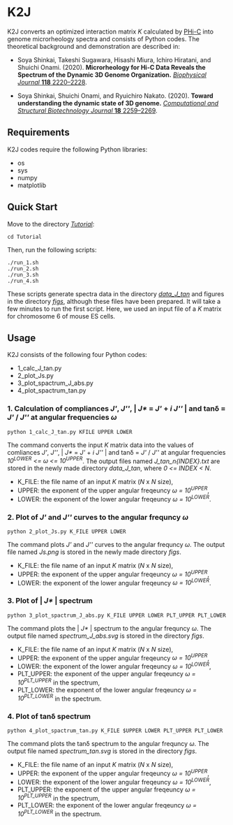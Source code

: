 # K2J

K2J converts an optimized interaction matrix _K_ calculated by [PHi-C](https://github.com/soyashinkai/PHi-C) into genome microrheology spectra and consists of Python codes.
The theoretical background and demonstration are described in:

-   Soya Shinkai, Takeshi Sugawara, Hisashi Miura, Ichiro Hiratani, and Shuichi Onami. (2020). **Microrheology for Hi-C Data Reveals the Spectrum of the Dynamic 3D Genome Organization.** [_Biophysical Journal_ **118** 2220–2228](https://doi.org/10.1016/j.bpj.2020.02.020).

-   Soya Shinkai, Shuichi Onami, and Ryuichiro Nakato. (2020). **Toward understanding the dynamic state of 3D genome.** [_Computational and Structural Biotechnology Journal_ **18** 2259–2269](https://doi.org/10.1016/j.csbj.2020.08.014).

## Requirements

K2J codes require the following Python libraries:

-   os
-   sys
-   numpy
-   matplotlib

## Quick Start

Move to the directory [_Tutorial_](/Tutorial):

    cd Tutorial

Then, run the following scripts:

    ./run_1.sh
    ./run_2.sh
    ./run_3.sh
    ./run_4.sh

These scripts generate spectra data in the directory [_data_J_tan_](/Tutorial/data_J_tan) and figures in the directory [_figs_](/Tutorial/figs), although these files have been prepared.
It will take a few minutes to run the first script.
Here, we used an input file of a _K_ matrix for chromosome 6 of mouse ES cells.

## Usage

K2J consists of the following four Python codes:

-   1_calc_J_tan.py
-   2_plot_Js.py
-   3_plot_spactrum_J_abs.py
-   4_plot_spactrum_tan.py

### 1. Calculation of compliances _J'_, _J''_, | _J\*_ = _J'_ + _i J''_ | and tanδ = _J'_ / _J''_ at angular frequencies _ω_

    python 1_calc_J_tan.py KFILE UPPER LOWER

The command converts the input _K_ matrix data into the values of comliances _J'_, _J''_, | _J\*_ = _J'_ + _i J''_ | and tanδ = _J'_ / _J''_ at angular frequencies _10<sup>LOWER</sup> <= ω <= 10<sup>UPPER</sup>_.
The output files named _J_tan_n{INDEX}.txt_ are stored in the newly made directory _data_J_tan_, where _0 <= INDEX < N_.

-   K_FILE: the file name of an input _K_ matrix (_N_ x _N_ size),
-   UPPER: the exponent of the upper angular freqeuncy _ω = 10<sup>UPPER</sup>_,
-   LOWER: the exponent of the lower angular freqeuncy _ω = 10<sup>LOWER</sup>_.

### 2. Plot of _J'_ and _J''_ curves to the angular frequncy _ω_

    python 2_plot_Js.py K_FILE UPPER LOWER

The command plots _J'_ and _J''_ curves to the angular frequncy _ω_.
The output file named _Js.png_ is stored in the newly made directory _figs_.

-   K_FILE: the file name of an input _K_ matrix (_N_ x _N_ size),
-   UPPER: the exponent of the upper angular freqeuncy _ω = 10<sup>UPPER</sup>_,
-   LOWER: the exponent of the lower angular freqeuncy _ω = 10<sup>LOWER</sup>_.

### 3. Plot of | _J\*_ | spectrum

    python 3_plot_spactrum_J_abs.py K_FILE UPPER LOWER PLT_UPPER PLT_LOWER

The command plots the | _J\*_ | spectrum to the angular frequncy _ω_.
The output file named _spectrum_J_abs.svg_ is stored in the directory _figs_.


-   K_FILE: the file name of an input _K_ matrix (_N_ x _N_ size),
-   UPPER: the exponent of the upper angular freqeuncy _ω = 10<sup>UPPER</sup>_,
-   LOWER: the exponent of the lower angular freqeuncy _ω = 10<sup>LOWER</sup>_,
-   PLT_UPPER: the exponent of the upper angular freqeuncy _ω = 10<sup>PLT_UPPER</sup>_ in the spectrum,
-   PLT_LOWER: the exponent of the lower angular freqeuncy _ω = 10<sup>PLT_LOWER</sup>_ in the spectrum.

### 4. Plot of tanδ spectrum

    python 4_plot_spactrum_tan.py K_FILE $UPPER LOWER PLT_UPPER PLT_LOWER

The command plots the tanδ spectrum to the angular frequncy _ω_.
The output file named _spectrum_tan.svg_ is stored in the directory _figs_.

-   K_FILE: the file name of an input _K_ matrix (_N_ x _N_ size),
-   UPPER: the exponent of the upper angular freqeuncy _ω = 10<sup>UPPER</sup>_,
-   LOWER: the exponent of the lower angular freqeuncy _ω = 10<sup>LOWER</sup>_,
-   PLT_UPPER: the exponent of the upper angular freqeuncy _ω = 10<sup>PLT_UPPER</sup>_ in the spectrum,
-   PLT_LOWER: the exponent of the lower angular freqeuncy _ω = 10<sup>PLT_LOWER</sup>_ in the spectrum.
